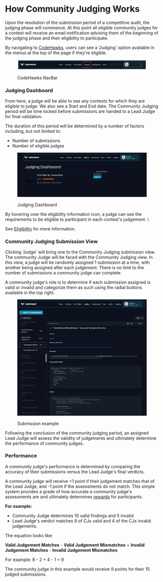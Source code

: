 # How Community Judging Works

Upon the resolution of the submission period of a competitive audit, the judging phase will commence. At this point all eligible community judges for a contest will receive an email notification advising them of the beginning of the judging phase and their eligibility to participate.

By navigating to [CodeHawks](https://www.codehawks.com/), users can see a 'Judging' option available in the menus at the top of the page if they're eligible.

<figure><img src="../.gitbook/assets/Untitled-2024-01-31-1203.png" alt=""><figcaption><p>CodeHawks NavBar</p></figcaption></figure>

### Judging Dashboard

From here, a judge will be able to see any contests for which they are eligible to judge. We also see a Start and End date. The Community Judging period will be time locked before submissions are handed to a Lead Judge for final validation.

The duration of this period will be determined by a number of factors including, but not limited to:

* Number of submissions
* Number of eligible judges

<figure><img src="../.gitbook/assets/image (8).png" alt=""><figcaption><p>Judging Dashboard</p></figcaption></figure>

By hovering over the eligibility information icon, a judge can see the requirements to be eligible to participant in each contest's judgement. \


See [Eligibility](eligibility.md) for more information.

### Community Judging Submission View

Clicking 'Judge' will bring one to the Community Judging submission view. The community Judge will be faced with the Community Judging view. In this view, a judge will be randomly assigned 1 submission at a time, with another being assigned after each judgement. There is no limit to the number of submissions a community judge can complete.

A community judge's role is to determine if each submission assigned is valid or invalid and categorize them as such using the radial buttons available in the top right.

<figure><img src="../.gitbook/assets/image (9).png" alt=""><figcaption><p>Submission example</p></figcaption></figure>

Following the conclusion of the community judging period, an assigned Lead Judge will assess the validity of judgements and ultimately determine the performance of community judges.

### Performance

A community judge's performance is determined by comparing the accuracy of their submissions versus the Lead Judge's final verdicts.&#x20;

A community judge will receive +1 point if their judgement matches that of the Lead Judge, and -1 point if the assessments do not match. This simple system provides a grade of how accurate a community judge's assessments are and ultimately determines [rewards](payouts-and-rewards.md) for participants.

**For example:**

* Community Judge determines 10 valid findings and 5 invalid
* Lead Judge's verdict matches 8 of CJs valid and 4 of the CJs invalid judgements.

The equation looks like:

**Valid Judgement Matches** - **Valid Judgement Mismatches** + **Invalid Judgement Matches** - **Invalid Judgement Mismatches**

For example: 8 - 2 + 4 - 1 = 9

The community judge in this example would receive 9 points for their 15 judged submissions.

